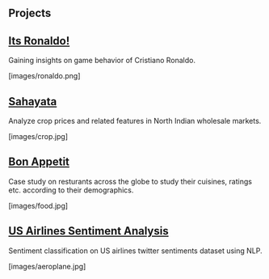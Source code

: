 ## Projects

## [Its Ronaldo!](https://shivam360d.github.io/Its-Ronaldo-/)

Gaining insights on game behavior of Cristiano Ronaldo.

[images/ronaldo.png]


## [Sahayata](https://shivam360d.github.io/sahayata-Analysis/)

Analyze crop prices and related features in North Indian wholesale markets.

[images/crop.jpg]


## [Bon Appetit](https://shivam360d.github.io/Bon-Appetit/)

Case study on resturants across the globe to study their cuisines, ratings etc. according to their demographics.

[images/food.jpg]


## [US Airlines Sentiment Analysis](https://github.com/shivam360d/US-Airlines-Sentiment-Analysis)

Sentiment classification on US airlines twitter sentiments dataset using NLP.

[images/aeroplane.jpg]
